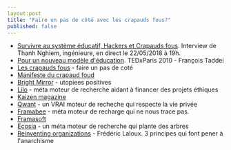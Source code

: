```yaml
---
layout:post
title: "Faire un pas de côté avec les crapauds fous?"
published: false
---
```


* [Survivre au système éducatif, Hackers et Crapauds fous](https://www.youtube.com/watch?v=Gun2ez6kzIk). Interview de Thanh Nghiem, ingénieure, en direct le 22/05/2018 à 19h.
* [Pour un nouveau modèle d'éducation](https://www.youtube.com/watch?v=60_xXe5IAkI). TEDxParis 2010 - François Taddei
* [Les crapauds fous](http://crapaud-fou.org/) - faire un pas de coté
* [Manifeste du crapaud foud](http://crapaud-fou.org/manifeste_du_crapaud/)
* [Bright Mirror](http://bluenove.com/blog/lancement-du-projet-bright-mirror/) - utopiees positives
* [Lilo](https://www.lilo.org/fr/) - méta moteur de recherche aidant à financer des projets éthiques
* [Kaizen magazine](https://www.kaizen-magazine.com/)
* [Qwant](https://www.qwant.com/) - un VRAI moteur de recheche qui respecte la vie privée
* [Framabee](https://framabee.org/) - méta moteur de recharge qui ne nous trace pas.
* [Framasoft](https://framasoft.org/)
* [Ecosia](https://www.ecosia.org/) - un méta moteur de recherche qui plante des arbres
* [Reinventing organizations](http://www.reinventingorganizations.com/) - Frédéric Laloux. 3 principes qui font pener à l'anarchisme
